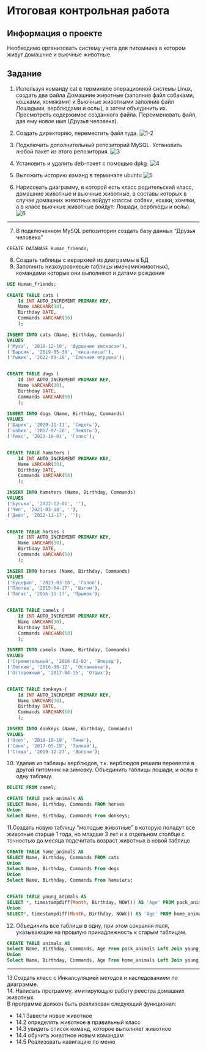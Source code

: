 # Итоговая контрольная работа  
  
## Информация о проекте  

Необходимо организовать систему учета для питомника в котором живут
домашние и вьючные животные.

## Задание

1. Используя команду cat в терминале операционной системы Linux, создать
два файла Домашние животные (заполнив файл собаками, кошками,
хомяками) и Вьючные животными заполнив файл Лошадьми, верблюдами и
ослы), а затем объединить их. Просмотреть содержимое созданного файла.
Переименовать файл, дав ему новое имя (Друзья человека).
2. Создать директорию, переместить файл туда.
![1-2](https://github.com/MickAny/Verification_Work/assets/125481778/e983a1ed-06cb-45c7-926f-74216437ddf1)

3. Подключить дополнительный репозиторий MySQL. Установить любой пакет
из этого репозитория.
![3](https://github.com/MickAny/Verification_Work/assets/125481778/91da616d-8be2-4b03-a10d-8645651e66a0)


4. Установить и удалить deb-пакет с помощью dpkg.
![4](https://github.com/MickAny/Verification_Work/assets/125481778/1f763047-befa-46d4-9dee-28f8b569e175)

5. Выложить историю команд в терминале ubuntu
![5](https://github.com/MickAny/Verification_Work/assets/125481778/b28a6b3f-586f-4230-b8c7-7ae90e25bf33)

6. Нарисовать диаграмму, в которой есть класс родительский класс, домашние
животные и вьючные животные, в составы которых в случае домашних
животных войдут классы: собаки, кошки, хомяки, а в класс вьючные животные
войдут: Лошади, верблюды и ослы).
![6](https://github.com/MickAny/Verification_Work/assets/125481778/c1c1d0c7-7b0e-4ffd-a0d1-0df712848202)

_____________________________________________

7. В подключенном MySQL репозитории создать базу данных “Друзья
человека”

` CREATE DATABASE Human_friends; `

8. Создать таблицы с иерархией из диаграммы в БД
9. Заполнить низкоуровневые таблицы именами(животных), командами
которые они выполняют и датами рождения
```sql
USE Human_friends; 

CREATE TABLE cats (       
    Id INT AUTO_INCREMENT PRIMARY KEY, 
    Name VARCHAR(30), 
    Birthday DATE,
    Commands VARCHAR(50)
    );

INSERT INTO cats (Name, Birthday, Commands)
VALUES 
('Муха', '2018-12-10', 'Шуршание вискасом'),
('Барсик', '2019-05-30', 'киса-киса!'),  
('Рыжик', '2022-09-18', 'Елочная игрушка'); 


CREATE TABLE dogs (       
    Id INT AUTO_INCREMENT PRIMARY KEY, 
    Name VARCHAR(30), 
    Birthday DATE,
    Commands VARCHAR(50)
    );

INSERT INTO dogs (Name, Birthday, Commands)
VALUES 
('Шарик', '2020-11-11', 'Сидеть'),
('Бобик', '2017-07-20', 'Лежать'),  
('Рекс', '2023-10-01', 'Голос');


CREATE TABLE hamsters (       
    Id INT AUTO_INCREMENT PRIMARY KEY, 
    Name VARCHAR(30), 
    Birthday DATE,
    Commands VARCHAR(50)
    );

INSERT INTO hamsters (Name, Birthday, Commands)
VALUES 
('Буська', '2022-12-01', ''),
('Чип', '2021-03-18', ''),  
('Дейл', '2022-11-17', '');


CREATE TABLE horses (       
    Id INT AUTO_INCREMENT PRIMARY KEY, 
    Name VARCHAR(30), 
    Birthday DATE,
    Commands VARCHAR(50)
    );

INSERT INTO horses (Name, Birthday, Commands)
VALUES 
('Буцефал', '2021-03-18', 'Галоп'),
('Плотва', '2015-04-17', 'Шагом'),  
('Пегас', '2016-11-17', 'Прыжок');


CREATE TABLE camels (       
    Id INT AUTO_INCREMENT PRIMARY KEY, 
    Name VARCHAR(30), 
    Birthday DATE,
    Commands VARCHAR(50)
    );

INSERT INTO camels (Name, Birthday, Commands)
VALUES 
('Стремительный', '2016-02-03', 'Вперед'),
('Легкий', '2016-08-12', 'Остановка'),  
('Осторожный', '2017-04-15', 'Отдых');


CREATE TABLE donkeys (       
    Id INT AUTO_INCREMENT PRIMARY KEY, 
    Name VARCHAR(30), 
    Birthday DATE,
    Commands VARCHAR(50)
    );

INSERT INTO donkeys (Name, Birthday, Commands)
VALUES 
('Осел', '2018-10-19', 'Тяни'),
('Сеня', '2017-05-18', 'Толкай'),  
('Стеша', '2019-12-27', 'Волочи');
```

10. Удалив из таблицы верблюдов, т.к. верблюдов решили перевезти в другой
питомник на зимовку. Объединить таблицы лошади, и ослы в одну таблицу.
```sql
DELETE FROM camel;

CREATE TABLE pack_animals AS
SELECT Name, Birthday, Commands FROM horses 
Union 
Select Name, Birthday, Commands From donkeys; 

```

11.Создать новую таблицу “молодые животные” в которую попадут все
животные старше 1 года, но младше 3 лет и в отдельном столбце с точностью
до месяца подсчитать возраст животных в новой таблице
```sql
CREATE TABLE home_animals AS
SELECT Name, Birthday, Commands FROM cats 
Union 
Select Name, Birthday, Commands From dogs
Union 
Select Name, Birthday, Commands From hamsters;


CREATE TABLE young_animals AS
SELECT *, timestampdiff(Month, Birthday, NOW()) AS 'Age' FROM pack_animals where timestampdiff(Month, Birthday, NOW()) between 12 and 36
Union
SELECT*, timestampdiff(Month, Birthday, NOW()) AS 'Age' FROM home_animals where timestampdiff(Month, Birthday, NOW()) between 12 and 36;
```

12. Объединить все таблицы в одну, при этом сохраняя поля, указывающие на
прошлую принадлежность к старым таблицам.
```sql
CREATE TABLE animals AS
Select Name, Birthday, Commands, Age From pack_animals Left Join young_animals On pack_animals.Name = young_animals.Name_yng
Union
Select Name, Birthday, Commands, Age From home_animals Left Join young_animals On home_animals.Name = young_animals.Name_yng;
```
_____________________________________________

13.Создать класс с Инкапсуляцией методов и наследованием по диаграмме.  
14. Написать программу, имитирующую работу реестра домашних животных.  
В программе должен быть реализован следующий функционал:  
   - 14.1 Завести новое животное
   - 14.2 определять животное в правильный класс
   - 14.3 увидеть список команд, которое выполняет животное
   - 14.4 обучить животное новым командам
   - 14.5 Реализовать навигацию по меню

